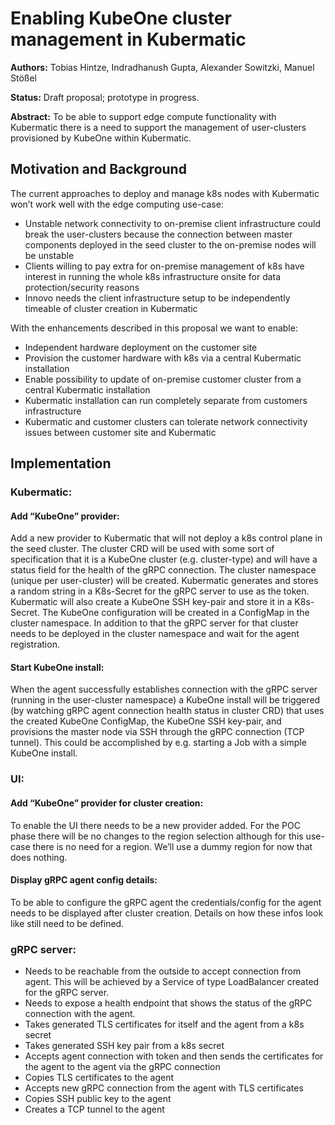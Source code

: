 # Enabling KubeOne cluster management in Kubermatic

**Authors:** Tobias Hintze, Indradhanush Gupta, Alexander Sowitzki, Manuel Stößel

**Status:** Draft proposal; prototype in progress.

**Abstract:** To be able to support edge compute functionality with Kubermatic there is a need to support the management of user-clusters provisioned by KubeOne within Kubermatic.

## Motivation and Background

The current approaches to deploy and manage k8s nodes with Kubermatic won’t work well with the edge computing use-case:
- Unstable network connectivity to on-premise client infrastructure could break the user-clusters because the connection between master components deployed in the seed cluster to the on-premise nodes will be unstable
- Clients willing to pay extra for on-premise management of k8s have interest in running the whole k8s infrastructure onsite for data protection/security reasons
- Innovo needs the client infrastructure setup to be independently timeable of cluster creation in Kubermatic

With the enhancements described in this proposal we want to enable:
- Independent hardware deployment on the customer site
- Provision the customer hardware with k8s via a central Kubermatic installation
- Enable possibility to update of on-premise customer cluster from a central Kubermatic installation
- Kubermatic installation can run completely separate from customers infrastructure
- Kubermatic and customer clusters can tolerate network connectivity issues between customer site and Kubermatic

## Implementation

### Kubermatic:

#### Add “KubeOne” provider:

Add a new provider to Kubermatic that will not deploy a k8s control plane in the seed cluster. The cluster CRD will be used with some sort of specification that it is a KubeOne cluster (e.g. cluster-type) and will have a status field for the health of the gRPC connection. The cluster namespace (unique per user-cluster) will be created. Kubermatic generates and stores a random string in a K8s-Secret for the gRPC server to use as the token. Kubermatic will also create a KubeOne SSH key-pair and store it in a K8s-Secret. The KubeOne configuration will be created in a ConfigMap in the cluster namespace. In addition to that the gRPC server for that cluster needs to be deployed in the cluster namespace and wait for the agent registration.

#### Start KubeOne install:
When the agent successfully establishes connection with the gRPC server (running in the user-cluster namespace) a KubeOne install will be triggered (by watching gRPC agent connection health status in cluster CRD) that uses the created KubeOne ConfigMap, the KubeOne SSH key-pair, and provisions the master node via SSH through the gRPC connection (TCP tunnel). This could be accomplished by e.g. starting a Job with a simple KubeOne install.

### UI:

#### Add “KubeOne” provider for cluster creation:

To enable the UI there needs to be a new provider added. For the POC phase there will be no changes to the region selection although for this use-case there is no need for a region. We’ll use a dummy region for now that does nothing.

#### Display gRPC agent config details:

To be able to configure the gRPC agent the credentials/config for the agent needs to be displayed after cluster creation. Details on how these infos look like still need to be defined.

### gRPC server:

- Needs to be reachable from the outside to accept connection from agent. This will be achieved by a Service of type LoadBalancer created for the gRPC server.
- Needs to expose a health endpoint that shows the status of the gRPC connection with the agent.
- Takes generated TLS certificates for itself and the agent from a k8s secret
- Takes generated SSH key pair from a k8s secret
- Accepts agent connection with token and then sends the certificates for the agent to the agent via the gRPC connection
- Copies TLS certificates to the agent
- Accepts new gRPC connection from the agent with TLS certificates
- Copies SSH public key to the agent
- Creates a TCP tunnel to the agent
